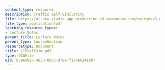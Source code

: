 ```yaml
---
content_type: resource
description: Traffic Self-Similarity
file: https://ol-ocw-studio-app-production.s3.amazonaws.com/courses/6-829-computer-networks-fall-2002/058eeb2740530b55d78af170e624e8b7_L15selfsim.pdf
file_type: application/pdf
learning_resource_types:
- Lecture Notes
parent_title: Lecture Notes
parent_type: CourseSection
resourcetype: Document
title: L15selfsim.pdf
type: OCWFile
uid: 058eeb27-4053-0b55-d78a-f170e624e8b7
---
```

